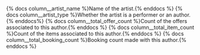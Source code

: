 {% docs column__artist_name %}Name of the artist.{% enddocs %}
{% docs column__artist_type %}Whether the artist is a performer or an author.{%
enddocs%}
{% docs column__total_offer_count %}Count of the offers associated to this author.{%
enddocs %}
{% docs column__total_item_count %}Count of the items associated to this author.{%
enddocs %}
{% docs column__total_booking_count %}Booking count made with this author.{%
enddocs %}
